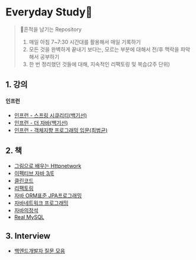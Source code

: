# Everyday Study🥇

>   🦶흔적을 남기는 Repository
>
>   1.  매일 아침 7~7:30 시간대를 활용해서 매일 기록하기
>   2.  모든 것을 완벽하게 끝내기 보다는, 모르는 부분에 대해서 전/후 맥락을 파악해서 공부하기
>   3.  한 번 정리했던 것들에 대해, 지속적인 리팩토링 및 복습(2주 단위)





## 1. 강의

#### 인프런

-   [인프런 - 스프링 시큐리티(백기선)](./spring/spring-security.md)
-   [인프런 - 더 자바(백기선)](./java/java-bytecode.md)
-   [인프런 - 객체지향 프로그래밍 입문(최범균)](./oop/oop-beginner-inflearn.md)





## 2. 책 

-   [그림으로 배우는 Httpnetwork](./web/http-network-basic.md)
-   [이펙티브 자바 3/E](./book/effective-java.md)
-   [클린코드](./book/cleancode.md)
-   [리팩토링](./book/refactoring.md)
-   [자바 ORM표준 JPA프로그래밍](./jpa/jpa.md)
-   [자바네트워크 프로그래밍](./book/java-network-programming.md)
-   [자바의정석](./java/java-basic.md)
-   [Real MySQL](./db/real-mysql.md)





## 3. Interview

-   [백엔드개발자 질문 모음](./interview/interview.md)